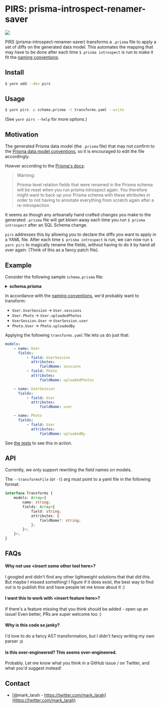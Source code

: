 # PIRS: prisma-introspect-renamer-saver

![](https://i.fluffy.cc/q6wwsSBCTXKGkgcxnCBq666RWjMQPWn1.png)

PIRS (prisma-introspect-renamer-saver) transforms a `.prisma` file to apply a set
of diffs on the generated data model. This automates the mapping that may have to
be done after each time `$ prisma introspect` is run to make it fit the
[naming conventions][conventions].

## Install

```bash
$ yarn add --dev pirs
```

## Usage

```bash
$ yarn pirs -p schema.prisma -t transforms.yaml --write
```

(See `yarn pirs --help` for more options.)

## Motivation

The generated Prisma data model (the `.prisma` file) that may not confirm to the
[Prisma data model conventions][conventions], so it is encouraged to edit the
file accordingly.

[conventions]: https://www.prisma.io/docs/reference/tools-and-interfaces/introspection#rules-and-conventions

Howver according to the [Prisma's docs](https://www.prisma.io/docs/reference/tools-and-interfaces/prisma-client/configuring-the-prisma-client-api#renaming-relation-fields):

> Warning:
>
> Prisma-level relation fields that were renamed in the Prisma schema will be reset when you run prisma introspect again.
> You therefore might want to back up your Prisma schema with these attributes in order to not having to annotate everything from scratch again after a re-introspection.

It seems as though any artisanally hand crafted changes you make to the generated
`.prisma` file will get blown away each time you run `$ prisma introspect` after
an SQL Schema change.

`pirs` addresses this by allowing you to declare the diffs you want to apply in a
YAML file. After each time `$ prisma introspect` is run, we can now run
`$ yarn pirs` to magically rename the fields, without having to do it by hand
all over again. (Think of this as a fancy patch file).

## Example

Consider the following sample `schema.prisma` file:

<details><summary><b>schema.prisma</b></summary>
<p>

```prisma
generator client {
  provider = "prisma-client-js"
}

datasource db {
  provider = "postgresql"
  url      = env("DATABASE_URL")
}

model User {
  id           String        @id
  created      DateTime      @default(now())
  name         String?
  email        String        @unique
  passwordHash String
  UserSession  UserSession[]
  Photo        Photo[]
}

model UserSession {
  token   String   @id
  created DateTime @default(now())
  userId  String
  User    User     @relation(fields: [userId], references: [id])
}

model Photo {
  id             String  @id
  title          String?
  url            String
  userUploadedId String
  User           User    @relation(fields: [userUploadedId], references: [id])
}
```

</p>
</details>

In accordance with the [naming conventions][conventions], we'd probably want to transform:

-   `User.UserSession` -> `User.sessions`
-   `User.Photo` -> `User.uploadedPhotos`
-   `UserSession.User` -> `UserSession.user`
-   `Photo.User` -> `Photo.uploadedBy`

[conventions]: https://www.prisma.io/docs/reference/tools-and-interfaces/introspection#rules-and-conventions

Applying the following `transforms.yaml` file lets us do just that:

```yaml
models:
    - name: User
      fields:
          - field: UserSession
            attributes:
                fieldName: sessions
          - field: Photo
            attributes:
                fieldName: uploadedPhotos

    - name: UserSession
      fields:
          - field: User
            attributes:
                fieldName: user

    - name: Photo
      fields:
          - field: User
            attributes:
                fieldName: uploadedBy
```

See [the tests](./tests/test.js) to see this in action.

## API

Currently, we only support rewriting the field names on models.

The `--transformsFile` (or `-t`) arg must point to a yaml file in the following
format:

```typescript
interface Transforms {
    models: Array<{
        name: string;
        fields: Array<{
            field: string;
            attributes: {
                fieldName?: string;
            };
        }>;
    }>;
}
```

## FAQs

#### Why not use \<insert some other tool here>?

I googled and didn't find any other lightweight solutions that that did this. But maybe I missed something! I figure if it does exist, the best way to find out is to publish this and have people let me know about it :)

#### I want this to work with \<insert feature here>?

If there's a feature missing that you think should be added - open up an issue! Even better, PRs are super welcome too :)

#### Why is this code so janky?

I'd love to do a fancy AST transformation, but I didn't fancy writing my own parser :p

#### Is this over-engineered? This seems over-engineered.

Probably. Let me know what you think in a GitHub issue / on Twitter, and what you'd suggest instead!

## Contact

- [@mark_larah - https://twitter.com/mark_larah](https://twitter.com/mark_larah)